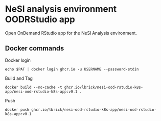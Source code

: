 # NeSI analysis environment OODRStudio app

Open OnDemand RStudio app for the NeSI Analysis environment.

## Docker commands

Docker login
```
echo $PAT | docker login ghcr.io -u USERNAME --password-stdin
```

Build and Tag
```
docker build --no-cache -t ghcr.io/lbrick/nesi-ood-rstudio-k8s-app/nesi-ood-rstudio-k8s-app:v0.1 .
```

Push
```
docker push ghcr.io/lbrick/nesi-ood-rstudio-k8s-app/nesi-ood-rstudio-k8s-app:v0.1
```
